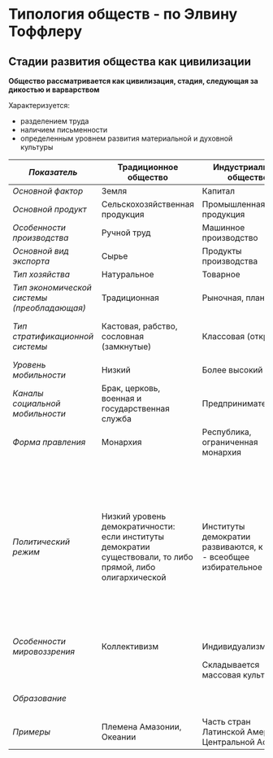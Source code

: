 # Типология обществ - по Элвину Тоффлеру
## Стадии развития общества как цивилизации

**Общество рассматривается как цивилизация, стадия, следующая за дикостью и варварством**

Характеризуется:
- разделением труда
- наличием письменности
- определенным уровнем развития материальной и духовной культуры

| *Показатель* | Традиционное общество | Индустриальное общество | Информационное общество |
| --- | --- | --- | --- |
| *Основной фактор* | Земля | Капитал | Знания |
| *Основной продукт* | Сельскохозяйственная продукция | Промышленная продукция | Знания |
| *Особенности производства* | Ручной труд | Машинное производство | Роботизация, компьютеризация |
| *Основной вид экспорта* | Сырье | Продукты производства | Услуги |
| *Тип хозяйства* | Натуральное | Товарное | Товарное |
| *Тип экономической системы (преобладающая)* | Традиционная | Рыночная, плановая | Смешанная |
| *Тип стратификационной системы* | Кастовая, рабство, сословная (замкнутые) | Классовая (открытая) | Классовая, сочетание разных систем, сложная стратификация |
| *Уровень мобильности* | Низкий | Более высокий | Очень высокий |
| *Каналы социальной мобильности* | Брак, церковь, военная и государственная служба | Предпринимательство | Основной - образование |
| *Форма правления* | Монархия | Республика, ограниченная монархия | Республика, ограниченная монархия |
| *Политический режим* | Низкий уровень демократичности: если институты демократии существовали, то либо прямой, либо олигархической | Институты демократии развиваются, к концу - всеобщее избирательное право | Консенсусная демократия - мнение меньшинств всегда учитывается, но согласуется с мнением большинства. Модель правового государства, развитое гражданское общество, политический плюрализм |
| *Особенности мировоззрения* | Коллективизм | Индивидуализм | Индивидуализм |
|  |  | Складывается массовая культура |  |
| *Образование* |  |  | Приобретает непрерывный характер |
| *Примеры* | Племена Амазонии, Океании | Часть стран Латинской Америки, Центральной Африки | США, Япония, страны Западной Европы |
